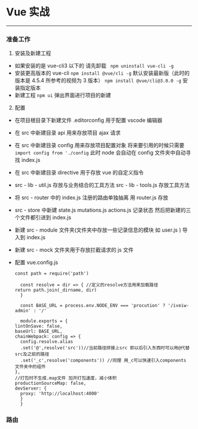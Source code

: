 # Vue 实战

---
### 准备工作

1. 安装及新建工程

- 如果安装的是 vue-cli3 以下的 请先卸载
  ` npm uninstall vue-cli -g`
- 安装更高版本的 vue-cli
  `npm install @vue/cli -g` 默认安装最新版（此时的版本是 4.5.4 所参考的视频为 3 版本）
  `npm install @vue/cli@3.0.0 -g` 安装指定版本
- 新建工程
  `npm ui` 弹出界面进行项目的新建

2. 配置

- 在项目根目录下新建文件 .editorconfig 用于配置 vscode 编辑器
- 在 src 中新建目录 api 用来存放项目 ajax 请求
- 在 src 中新建目录 config 用来存放项目配置对象 将来要引用的时候只需要`import config from './config` 此时 node 会自动在 config 文件夹中自动寻找 index.js
- 在 src 中新建目录 directive 用于存放 vue 的自定义指令
- src - lib - util.js 存放与业务结合的工具方法
  src - lib - tools.js 存放工具方法
- 将 src - router 中的 index.js 注册的路由单独抽离 用 router.js 存放
- src - store 中新建 state.js mutations.js actions.js 记录状态 然后把新建的三个文件都引进到 index.js
- 新建 src - module 文件夹(文件夹中存放一些记录信息的模块 如 user.js ) 导入到 index.js
- 新建 src - mock 文件夹用于存放拦截请求的 js 文件
- 配置 vue.config.js

  ```
  const path = require('path')

    const resolve = dir => { //定义的resolve方法用来加载路径
  return path.join(_dirname, dir)
    }

    const BASE_URL = process.env.NODE_ENV === 'procution' ? '/iveiw-admin' : '/'

    module.exports = {
  lintOnSave: false,
  baseUrl: BASE_URL,
  chainWebpack: config => {
    config.resolve.alias
    .set('@',resolve('src'))//当前路径拼接上src 即以后引入东西时可以用@代替 src及之前的路径
    .set('_c',resolve('components')) //同理 用_c可以快速引入components 文件夹中的组件
  },
  //打包时不生成.map文件 加开打包速度，减小体积
  productionSourceMap: false,
  devServer: {
    proxy: 'http://localhost:4000'
    }
    }
  ```
### 路由
